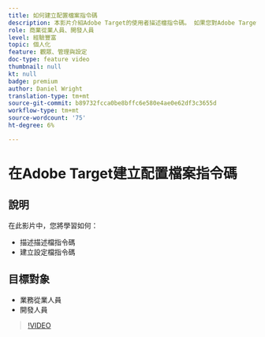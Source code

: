 ```yaml
---
title: 如何建立配置檔案指令碼
description: 本影片介紹Adobe Target的使用者描述檔指令碼。 如果您對Adobe Target有經驗，並想瞭解使用描述檔指令碼執行更專業的定位或建立觀眾的基本知識，請觀看此影片。
role: 商業從業人員、開發人員
level: 經驗豐富
topic: 個人化
feature: 觀眾、管理與設定
doc-type: feature video
thumbnail: null
kt: null
badge: premium
author: Daniel Wright
translation-type: tm+mt
source-git-commit: b89732fcca0be8bffc6e580e4ae0e62df3c3655d
workflow-type: tm+mt
source-wordcount: '75'
ht-degree: 6%

---
```



# 在Adobe Target建立配置檔案指令碼

## 說明

在此影片中，您將學習如何：

* 描述描述檔指令碼
* 建立設定檔指令碼

## 目標對象

* 業務從業人員
* 開發人員

>[!VIDEO](https://video.tv.adobe.com/v/17394/?quality=12)